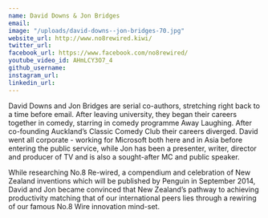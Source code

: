 ```yaml
---
name: David Downs & Jon Bridges
email: 
image: "/uploads/david-downs--jon-bridges-70.jpg"
website_url: http://www.no8rewired.kiwi/
twitter_url: 
facebook_url: https://www.facebook.com/no8rewired/
youtube_video_id: AHmLCY3O7_4
github_username: 
instagram_url: 
linkedin_url: 
---
```


David Downs and Jon Bridges are serial co-authors, stretching right back to a time before email. After leaving university, they began their careers together in comedy, starring in comedy programme Away Laughing. After co-founding Auckland’s Classic Comedy Club their careers diverged. David went all corporate - working for Microsoft both here and in Asia before entering the public service, while Jon has been a presenter, writer, director and producer of TV and is also a sought-after MC and public speaker.

While researching No.8 Re-wired, a compendium and celebration of New Zealand inventions which will be published by Penguin in September 2014, David and Jon became convinced that New Zealand’s pathway to achieving productivity matching that of our international peers lies through a rewiring of our famous No.8 Wire innovation mind-set.
